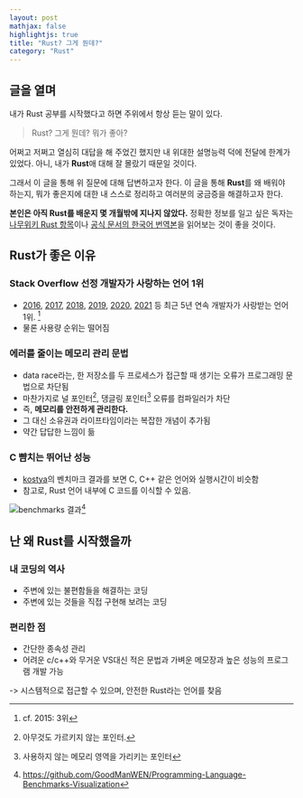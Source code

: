 ```yaml
---
layout: post
mathjax: false
highlightjs: true
title: "Rust? 그게 뭔데?"
category: "Rust"
---
```


## 글을 열며
내가 Rust 공부를 시작했다고 하면 주위에서 항상 듣는 말이 있다.

> Rust? 그게 뭔데? 뭐가 좋아?

어쩌고 저쩌고 열심히 대답을 해 주었긴 했지만 내 위대한 설명능력 덕에 전달에 한계가 있었다. 아니, 내가 **Rust**애 대해 잘 몰랐기 때문일 것이다.

그래서 이 글을 통해 위 질문에 대해 답변하고자 한다. 이 글을 통해 **Rust**를 왜 배워야 하는지, 뭐가 좋은지에 대한 내 스스로 정리하고 여러분의 궁금증을 해결하고자 한다.

**본인은 아직 Rust를 배운지 몇 개월밖에 지나지 않았다.** 정확한 정보를 일고 싶은 독자는 [나무위키 Rust 항목](https://namu.wiki/w/Rust#s-3.6)이나 [공식 문서의 한국어 번역본](https://rinthel.github.io/rust-lang-book-ko/)을 읽어보는 것이 좋을 것이다.


## Rust가 좋은 이유

### Stack Overflow 선정 개발자가 사랑하는 언어 1위
- [2016](https://insights.stackoverflow.com/survey/2016#technology-most-loved-dreaded-and-wanted),
[2017](https://insights.stackoverflow.com/survey/2017#most-loved-dreaded-and-wanted), 
[2018](https://insights.stackoverflow.com/survey/2018#most-loved-dreaded-and-wanted), 
[2019](https://insights.stackoverflow.com/survey/2019#most-loved-dreaded-and-wanted), 
[2020](https://insights.stackoverflow.com/survey/2020#most-loved-dreaded-and-wanted),
[2021](https://insights.stackoverflow.com/survey/2021#technology-most-loved-dreaded-and-wanted) 등 최근 5년 연속 개발자가 사랑받는 언어 1위. [^1]
- 물론 사용량 순위는 떨어짐
### 에러를 줄이는 메모리 관리 문법
- data race라는, 한 저장소를 두 프로세스가 접근할 때 생기는 오류가 프로그래밍 문법으로 차단됨
- 마찬가지로 널 포인터[^2], 댕글링 포인터[^3] 오류를 컴파일러가 차단
- 즉, **메모리를 안전하게 관리한다.**
- 그 대신 소유권과 라이프타임이라는 복잡한 개념이 추가됨
- 약간 답답한 느낌이 듦
### C 뺨치는 뛰어난 성능
- [kostya](https://github.com/kostya/benchmarks)의 벤치마크 결과를 보면 C, C++ 같은 언어와 실행시간이 비슷함
- 참고로, Rust 언어 내부에 C 코드를 이식할 수 있음.

![benchmarks 결과](https://raw.githubusercontent.com/GoodManWEN/Programming-Language-Benchmarks-Visualization/main/ranking.png)[^4]


## 난 왜 Rust를 시작했을까
### 내 코딩의 역사
- 주변에 있는 불편함들을 해결하는 코딩
- 주변에 있는 것들을 직접 구현해 보려는 코딩
### 편리한 점
- 간단한 종속성 관리
- 어려운 c/c++와 무거운 VS대신 적은 문법과 가벼운 메모장과 높은 성능의 프로그램 개발 가능

-> 시스템적으로 접근할 수 있으며, 안전한 Rust라는 언어를 찾음


[^1]: cf. 2015: 3위

[^2]: 아무것도 가르키지 않는 포인터. 

[^3]: 사용하지 않는 메모리 영역을 가리키는 포인터

[^4]: https://github.com/GoodManWEN/Programming-Language-Benchmarks-Visualization
